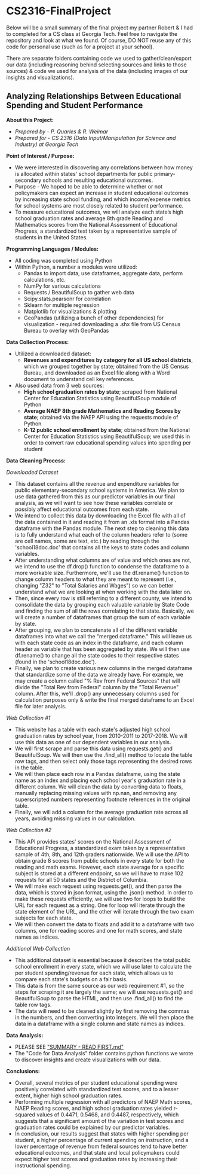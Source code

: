# CS2316-FinalProject
Below will be a small summary of the final project my partner Robert & I had to completed for a CS class at Georgia Tech. Feel free to navigate the repository and look at what we found. Of course, DO NOT reuse any of this code for personal use (such as for a project at your school). 

There are separate folders containing code we used to gather/clean/export our data (including reasoning behind selecting sources and links to those sources) & code we used for analysis of the data (including images of our insights and visualizations). 

## Analyzing Relationships Between Educational Spending and Student Performance

**About this Project:**
* _Prepared by - P. Quarles & R. Weimar_ 
* _Prepared for - CS 2316 (Data Input/Manipulation for Science and Industry) at Georgia Tech_

**Point of Interest / Purpose:** 
  * We were interested in discovering any correlations between how money is allocated within states' school departments for public primary-secondary schools and resulting educational outcomes.
  * Purpose - We hoped to be able to determine whether or not policymakers can expect an increase in student educational outcomes by increasing state school funding, and which   income/expense metrics for school systems are most closely related to student performance.
  * To measure educational outcomes, we will analyze each state’s high school graduation rates and average 8th grade Reading and Mathematics scores from the National Assessment of Educational Progress, a standardized test taken by a representative sample of students in the United States.
    
**Programming Languages / Modules:** 
  * All coding was completed using Python
  * Within Python, a number a modules were utilized:
    * Pandas to import data, use dataframes, aggregate data, perform calculations, etc.
    * NumPy for various calculations
    * Requests / BeautifulSoup to gather web data
    * Scipy.stats.pearsonr for correlation 
    * Sklearn for multiple regression
    * Matplotlib for visualizations & plotting
    * GeoPandas (utilizing a bunch of other dependencies) for visualization - required downloading a .shx file from US Census Bureau to overlay with GeoPandas 
      
 **Data Collection Process:** 
   * Utilized a downloaded dataset:
     * __Revenues and expenditures by category for all US school districts__, which we grouped together by state; obtained from the US Census Bureau, and downloaded as an Excel file along with a Word document to understand cell key references.
   * Also used data from 3 web sources:
     * __High school graduation rates by state__; scraped from National Center for Education Statistics using BeautifulSoup module of Python
     * __Average NAEP 8th grade Mathematics and Reading Scores by state__; obtained via the NAEP API using the requests module of Python
     * __K-12 public school enrollment by state__; obtained from the National Center for Education Statistics using BeautifulSoup; we used this in order to convert raw educational spending values into spending per student
      
**Data Cleaning Process:**

_Downloaded Dataset_ 
* This dataset contains all the revenue and expenditure variables for public elementary-secondary school systems in America. We plan to use data gathered from this as our predictor variables in our final analysis, as we will want to see how these variables correlate or possibly affect educational outcomes from each state. 
* We intend to collect this data by downloading the Excel file with all of the data contained in it and reading it from an .xls format into a Pandas dataframe with the Pandas module. The next step to cleaning this data is to fully understand what each of the column headers refer to (some are cell names, some are text, etc.) by reading through the 'school18doc.doc' that contains all the keys to state codes and column variables.
* After understanding what columns are of value and which ones are not, we intend to use the df.drop() function to condense the dataframe to a more workable size. Furthermore, we'll use the df.rename() function to change column headers to what they are meant to represent (i.e., changing "Z32" to "Total Salaries and Wages") so we can better understand what we are looking at when working with the data later on. 
* Then, since every row is still referring to a different county, we intend to consolidate the data by grouping each valuable variable by State Code and finding the sum of all the rows correlating to that state. Basically, we will create a number of dataframes that group the sum of each variable by state. 
* After grouping, we plan to concatenate all of the different variable dataframes into what we call the "merged dataframe." This will leave us with each state code as an index in the dataframe, and each column header as variable that has been aggregated by state. We will then use df.rename() to change all the state codes to their respective states (found in the 'school18doc.doc'). 
* Finally, we plan to create various new columns in the merged dataframe that standardize some of the data we already have. For example, we may create a column called "% Rev from Federal Sources" that will divide the "Total Rev from Federal" column by the "Total Revenue" column. After this, we'll .drop() any unnecessary columns used for calculation purposes only & write the final merged dataframe to an Excel file for later analysis. 

_Web Collection #1_
* This website has a table with each state's adjusted high school graduation rates by school year, from 2010-2011 to 2017-2018. We will use this data as one of our dependent variables in our analysis.
* We will first scrape and parse this data using requests.get() and BeautifulSoup. We will then use the .find_all() method to locate the table row tags, and then select only those tags representing the desired rows in the table.
* We will then place each row in a Pandas dataframe, using the state name as an index and placing each school year's graduation rate in a different column. We will clean the data by converting data to floats, manually replacing missing values with np.nan, and removing any superscripted numbers representing footnote references in the original table. 
* Finally, we will add a column for the average graduation rate across all years, avoiding missing values in our calculation.

_Web Collection #2_
* This API provides states' scores on the National Assessment of Educational Progress, a standardized exam taken by a representative sample of 4th, 8th, and 12th graders nationwide. We will use the API to obtain grade 8 scores from public schools in every state for both the reading and math exams. However, each state average for a specific subject is stored at a different endpoint, so we will have to make 102 requests for all 50 states and the District of Columbia.
* We will make each request using requests.get(), and then parse the data, which is stored in json format, using the .json() method. In order to make these requests efficiently, we will use two for loops to build the URL for each request as a string. One for loop will iterate through the state element of the URL, and the other will iterate through the two exam subjects for each state.
* We will then convert the data to floats and add it to a dataframe with two columns, one for reading scores and one for math scores, and state names as indices.

_Additional Web Collection_
* This additional dataset is essential because it describes the total public school enrollment in every state, which we will use later to calculate the per student spending/revenue for each state, which allows us to compare each state's budgets on a fair basis.
* This data is from the same source as our web requirement #1, so the steps for scraping it are largely the same; we will use requests.get() and BeautifulSoup to parse the HTML, and then use .find_all() to find the table row tags. 
* The data will need to be cleaned slightly by first removing the commas in the numbers, and then converting into integers. We will then place the data in a dataframe with a single column and state names as indices.

__Data Analysis:__
* PLEASE SEE <a href= https://github.com/pquarles/CS2316-FinalProject/blob/main/Code%20for%20Data%20Analysis/SUMMARY%20-%20READ%20FIRST.md#data-analysis-section>"SUMMARY - READ FIRST.md"</a> 
* The "Code for Data Analysis" folder contains python functions we wrote to discover insights and create visualizations with our data.  

__Conclusions:__
* Overall, several metrics of per student educational spending were positively correlated with standardized test scores, and to a lesser extent, higher high school graduation rates.
* Performing multiple regression with all predictors of NAEP Math scores, NAEP Reading scores, and high school graduation rates yielded r-squared values of 0.4471, 0.5468, and 0.4487, respectively, which suggests that a significant amount of the variation in test scores and graduation rates could be explained by our predictor variables.
* In conclusion, our results suggest that states with higher spending per student, a higher percentage of current spending on instruction, and a lower percentage of revenue from federal sources tend to have better educational outcomes, and that state and local policymakers could expect higher test scores and graduation rates by increasing their instructional spending.


